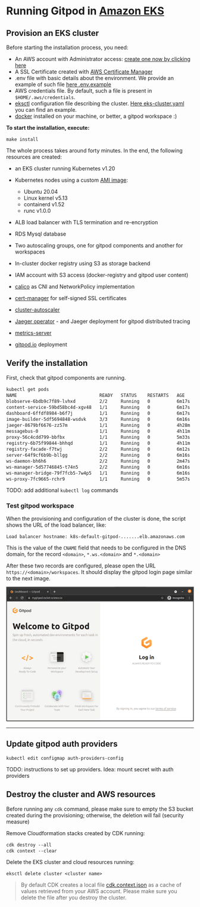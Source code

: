 # Running Gitpod in [Amazon EKS](https://aws.amazon.com/es/eks/)

## Provision an EKS cluster

Before starting the installation process, you need:

- An AWS account with Administrator access: [create one now by clicking here](https://aws.amazon.com/getting-started/)
- A SSL Certificate created with [AWS Certificate Manager](https://aws.amazon.com/es/certificate-manager/)
- .env file with basic details about the environment. We provide an example of such file [here .env.example](.env.example)
- AWS credentials file. By default, such a file is present in `$HOME/.aws/credentials`.
- [eksctl](https://eksctl.io/) configuration file describing the cluster. [Here eks-cluster.yaml](eks-cluster.yaml) you can find an example.
- [docker](https://docs.docker.com/engine/install/) installed on your machine, or better, a gitpod workspace :)

**To start the installation, execute:**

```shell
make install
```

The whole process takes around forty minutes. In the end, the following resources are created:

- an EKS cluster running Kubernetes v1.20
- Kubernetes nodes using a custom [AMI image](https://github.com/gitpod-io/amazon-eks-custom-amis/tree/gitpod):
   - Ubuntu 20.04
   - Linux kernel v5.13
   - containerd v1.52
   - runc v1.0.0

- ALB load balancer with TLS termination and re-encryption
- RDS Mysql database
- Two autoscaling groups, one for gitpod components and another for workspaces
- In-cluster docker registry using S3 as storage backend
- IAM account with S3 access (docker-registry and gitpod user content)
- [calico](https://docs.projectcalico.org) as CNI and NetworkPolicy implementation
- [cert-manager](https://cert-manager.io/) for self-signed SSL certificates
- [cluster-autoscaler](https://github.com/kubernetes/autoscaler/tree/master/cluster-autoscaler)
- [Jaeger operator](https://github.com/jaegertracing/helm-charts/tree/main/charts/jaeger-operator) - and Jaeger deployment for gitpod distributed tracing
- [metrics-server](https://github.com/kubernetes-sigs/metrics-server)
- [gitpod.io](https://github.com/gitpod-io/gitpod) deployment


## Verify the installation

First, check that gitpod components are running.

```shell
kubectl get pods
NAME                               READY   STATUS    RESTARTS   AGE
blobserve-6bdb9c7f89-lvhxd         2/2     Running   0          6m17s
content-service-59bd58bc4d-xgv48   1/1     Running   0          6m17s
dashboard-6ffdf8984-b6f7j          1/1     Running   0          6m17s
image-builder-5df5694848-wsdvk     3/3     Running   0          6m16s
jaeger-8679bf6676-zz57m            1/1     Running   0          4h28m
messagebus-0                       1/1     Running   0          4h11m
proxy-56c4cdd799-bbfbx             1/1     Running   0          5m33s
registry-6b75f99844-bhhqd          1/1     Running   0          4h11m
registry-facade-f7twj              2/2     Running   0          6m12s
server-64f9cf6b9b-bllgg            2/2     Running   0          6m16s
ws-daemon-bh6h6                    2/2     Running   0          2m47s
ws-manager-5d57746845-t74n5        2/2     Running   0          6m16s
ws-manager-bridge-79f7fcb5-7w4p5   1/1     Running   0          6m16s
ws-proxy-7fc9665-rchr9             1/1     Running   0          5m57s
```

TODO: add additional `kubectl log` commands

### Test gitpod workspace

When the provisioning and configuration of the cluster is done, the script shows the URL of the load balancer,
like:

```shell
Load balancer hostname: k8s-default-gitpod-.......elb.amazonaws.com
```

This is the value of the `CNAME` field that needs to be configured in the DNS domain, for the record `<domain>`, `*.ws.<domain>` and `*.<domain>`

After these two records are configured, please open the URL `https://<domain>/workspaces`.
It should display the gitpod login page similar to the next image.

![gitpod login page](./images/gitpod-login.png "gitpod Login Page")

----

## Update gitpod auth providers

```shell
kubectl edit configmap auth-providers-config
```

TODO: instructions to set up providers. Idea: mount secret with auth providers

## Destroy the cluster and AWS resources

Before running any `cdk` command, please make sure to empty the S3 bucket created during the provisioning; otherwise, the deletion will fail (security measure)

Remove Cloudformation stacks created by CDK running:

```shell
cdk destroy --all
cdk context --clear
```

Delete the EKS cluster and cloud resources running:

```shell
eksctl delete cluster <cluster name>
```

> By default CDK creates a local file [cdk.context.json](https://docs.aws.amazon.com/cdk/latest/guide/context.html) as a cache of values retrieved from your AWS account.
> Please make sure you delete the file after you destroy the cluster.
